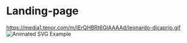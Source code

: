# Landing-page

https://media1.tenor.com/m/IErQHBRt6GIAAAAd/leonardo-dicaprio.gif
<img src="https://media1.tenor.com/m/IErQHBRt6GIAAAAd/leonardo-dicaprio.gif" alt="Animated SVG Example">
